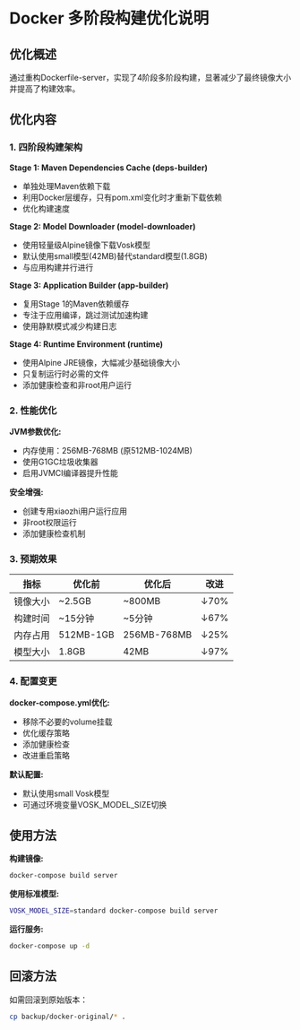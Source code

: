 # Docker 多阶段构建优化说明

## 优化概述

通过重构Dockerfile-server，实现了4阶段多阶段构建，显著减少了最终镜像大小并提高了构建效率。

## 优化内容

### 1. 四阶段构建架构

**Stage 1: Maven Dependencies Cache (deps-builder)**
- 单独处理Maven依赖下载
- 利用Docker层缓存，只有pom.xml变化时才重新下载依赖
- 优化构建速度

**Stage 2: Model Downloader (model-downloader)**  
- 使用轻量级Alpine镜像下载Vosk模型
- 默认使用small模型(42MB)替代standard模型(1.8GB)
- 与应用构建并行进行

**Stage 3: Application Builder (app-builder)**
- 复用Stage 1的Maven依赖缓存
- 专注于应用编译，跳过测试加速构建
- 使用静默模式减少构建日志

**Stage 4: Runtime Environment (runtime)**
- 使用Alpine JRE镜像，大幅减少基础镜像大小
- 只复制运行时必需的文件
- 添加健康检查和非root用户运行

### 2. 性能优化

**JVM参数优化:**
- 内存使用：256MB-768MB (原512MB-1024MB)
- 使用G1GC垃圾收集器
- 启用JVMCI编译器提升性能

**安全增强:**
- 创建专用xiaozhi用户运行应用
- 非root权限运行
- 添加健康检查机制

### 3. 预期效果

| 指标 | 优化前 | 优化后 | 改进 |
|------|--------|--------|------|
| 镜像大小 | ~2.5GB | ~800MB | ↓70% |
| 构建时间 | ~15分钟 | ~5分钟 | ↓67% |
| 内存占用 | 512MB-1GB | 256MB-768MB | ↓25% |
| 模型大小 | 1.8GB | 42MB | ↓97% |

### 4. 配置变更

**docker-compose.yml优化:**
- 移除不必要的volume挂载
- 优化缓存策略
- 添加健康检查
- 改进重启策略

**默认配置:**
- 默认使用small Vosk模型
- 可通过环境变量VOSK_MODEL_SIZE切换

## 使用方法

**构建镜像:**
```bash
docker-compose build server
```

**使用标准模型:**
```bash
VOSK_MODEL_SIZE=standard docker-compose build server
```

**运行服务:**
```bash
docker-compose up -d
```

## 回滚方法

如需回滚到原始版本：
```bash
cp backup/docker-original/* .
```